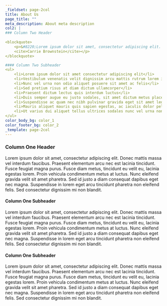 ```yaml
---
_fieldset: page-2col
title: About Us
page_title: ""
meta_description: About meta description
col2: |
### Column Two Header
			
<blockquote>
	<p>&#8220;Lorem ipsum dolor sit amet, consectetur adipiscing elit. Donec ac ante arcu, quis auctor sapien. Morbi magna leo, dapibus a pulvinar et, pharetra scelerisque felis. Mauris massa magna, gravida vitae convallis sagittis, sagittis ac ipsum. Integer arcu justo, vehicula vel accumsan ac, venenatis in massa. Curabitur in dui in urna interdum ullamcorper. Pellentesque ut imperdiet libero.&#8221;
	<cite>Carrie Brownstein</cite></p>
</blockquote>

#### Column Two Subheader
<ul>
	<li>Lorem ipsum dolor sit amet consectetur adipiscing elit</li>
	<li>Vestibulum venenatis velit dignissim arcu mattis rutrum lorem ipsum dolor sit amet consectetur adipiscing elit</li>
	<li>Nunc vel urna non odio aliquet posuere sit amet ac felis</li>
	<li>Sed pretium risus at diam dictum ullamcorper</li>
	<li>Praesent dictum lectus quis interdum luctus</li>
	<li>Duis semper augue eu justo sodales, sit amet dictum metus placerat</li>
	<li>Suspendisse ac quam nec nibh pulvinar gravida eget sit amet leo</li>
	<li>Mauris aliquet mauris quis sapien egestas, ac iaculis dolor pellentesque</li>
	<li>Ut varius dui aliquet tellus ultrices sodales nunc vel urna non odio aliquet posuere sit amet ac felis</li>
</ul>
color_body_bg: color_1
color_footer_bg: color_2
_template: page-2col
---
```

### Column One Header

Lorem ipsum dolor sit amet, consectetur adipiscing elit. Donec mattis massa vel interdum faucibus. Praesent elementum arcu nec est lacinia tincidunt. Fusce feugiat magna purus. Fusce diam metus, tincidunt eu velit eu, lacinia egestas lorem. Proin vehicula condimentum metus at luctus. Nunc eleifend gravida velit sit amet pharetra. Sed id justo a diam consequat dapibus eget nec magna. Suspendisse in lorem eget arcu tincidunt pharetra non eleifend felis. Sed consectetur dignissim mi non blandit.

#### Column One Subheader

Lorem ipsum dolor sit amet, consectetur adipiscing elit. Donec mattis massa vel interdum faucibus. Praesent elementum arcu nec est lacinia tincidunt. Fusce feugiat magna purus. Fusce diam metus, tincidunt eu velit eu, lacinia egestas lorem. Proin vehicula condimentum metus at luctus. Nunc eleifend gravida velit sit amet pharetra. Sed id justo a diam consequat dapibus eget nec magna. Suspendisse in lorem eget arcu tincidunt pharetra non eleifend felis. Sed consectetur dignissim mi non blandit.

#### Column One Subheader

Lorem ipsum dolor sit amet, consectetur adipiscing elit. Donec mattis massa vel interdum faucibus. Praesent elementum arcu nec est lacinia tincidunt. Fusce feugiat magna purus. Fusce diam metus, tincidunt eu velit eu, lacinia egestas lorem. Proin vehicula condimentum metus at luctus. Nunc eleifend gravida velit sit amet pharetra. Sed id justo a diam consequat dapibus eget nec magna. Suspendisse in lorem eget arcu tincidunt pharetra non eleifend felis. Sed consectetur dignissim mi non blandit.